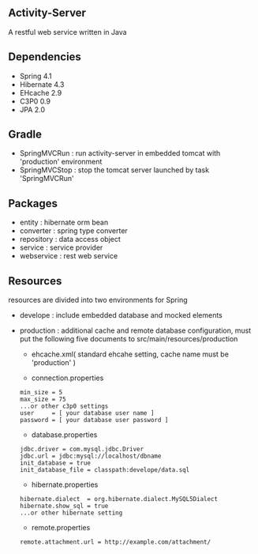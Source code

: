 ## Activity-Server 
A restful web service written in Java

## Dependencies
- Spring 4.1
- Hibernate 4.3
- EHcache 2.9
- C3P0 0.9
- JPA 2.0

## Gradle
- SpringMVCRun  : run activity-server in embedded tomcat with 'production' environment
- SpringMVCStop : stop the tomcat server launched by task 'SpringMVCRun'

## Packages
- entity     : hibernate orm bean
- converter  : spring type converter
- repository : data access object
- service    : service provider
- webservice : rest web service

## Resources
resources are divided into two environments for Spring

- develope   : include embedded database and mocked elements
- production : additional cache and remote database configuration, must put the following five documents to src/main/resources/production
    - ehcache.xml( standard ehcahe setting, cache name must be 'production' )
    
    - connection.properties
    ```
    min_size = 5
    max_size = 75
    ...or other c3p0 settings
    user     = [ your database user name ]
    password = [ your database user password ]
    ```
    
    - database.properties
    ```
    jdbc.driver = com.mysql.jdbc.Driver
    jdbc.url = jdbc:mysql://localhost/dbname
    init_database = true
    init_database_file = classpath:develope/data.sql
    ```
    
    - hibernate.properties
    ```
    hibernate.dialect  = org.hibernate.dialect.MySQL5Dialect
    hibernate.show_sql = true
    ...or other hibernate setting
    ```
    
    - remote.properties
    ```
    remote.attachment.url = http://example.com/attachment/
    ```

